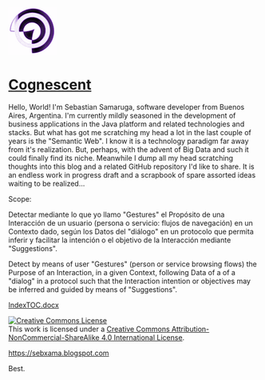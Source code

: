 ![alt text](https://github.com/sebxama/scrapbook/raw/master/photo.png "Cognescent") 

[<h1>Cognescent</h1>](https://github.com/users/sebxama/projects/1)

Hello, World! I'm Sebastian Samaruga, software developer from Buenos Aires, Argentina. I'm currently mildly seasoned in the development of business applications in the Java platform and related technologies and stacks.
But what has got me scratching my head a lot in the last couple of years is the "Semantic Web". I know it is a technology paradigm far away from it's realization. But, perhaps, with the advent of Big Data and such it could finally find its niche.
Meanwhile I dump all my head scratching thoughts into this blog and a related GitHub repository I'd like to share. It is an endless work in progress draft and a scrapbook of spare assorted ideas waiting to be realized...

Scope:

Detectar mediante lo que yo llamo "Gestures" el Propósito de una Interacción de un usuario (persona o servicio: flujos de navegación) en un Contexto dado, según los Datos del "diálogo" en un protocolo que permita inferir y facilitar la intención o el objetivo de la Interacción mediante "Suggestions".

Detect by means of user "Gestures" (person or service browsing flows) the Purpose of an Interaction, in a given Context, following Data of a of a "dialog" in a protocol such that the Interaction intention or objectives may be inferred and guided by means of "Suggestions".

<a href="https://github.com/sebxama/scrapbook/blob/master/IndexTOC.docx?raw=true">IndexTOC.docx</a>

<a rel="license" href="http://creativecommons.org/licenses/by-nc-sa/4.0/"><img alt="Creative Commons License" style="border-width:0" src="https://i.creativecommons.org/l/by-nc-sa/4.0/88x31.png" /></a><br />This work is licensed under a <a rel="license" href="http://creativecommons.org/licenses/by-nc-sa/4.0/">Creative Commons Attribution-NonCommercial-ShareAlike 4.0 International License</a>.

https://sebxama.blogspot.com

Best.

